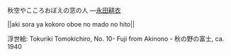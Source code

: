 秋空やこころおぼえの窓の人
—[永田耕衣](https://ja.wikipedia.org/wiki/永田耕衣)

||aki sora ya kokoro oboe no mado no hito||

浮世絵: Tokuriki Tomokichiro, No. 10- Fuji from Akinono - 秋の野の富士, ca. 1940